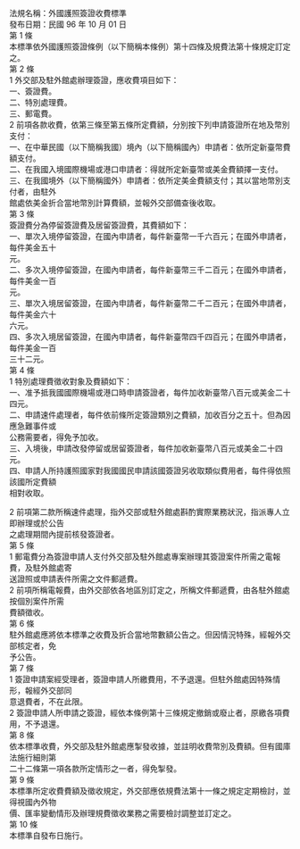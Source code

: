 法規名稱：外國護照簽證收費標準  
發布日期：民國 96 年 10 月 01 日  
第 1 條  
本標準依外國護照簽證條例（以下簡稱本條例）第十四條及規費法第十條規定訂定之。  
第 2 條  
1 外交部及駐外館處辦理簽證，應收費項目如下：  
一、簽證費。  
二、特別處理費。  
三、郵電費。  
2 前項各款收費，依第三條至第五條所定費額，分別按下列申請簽證所在地及幣別支付：  
一、在中華民國（以下簡稱我國）境內（以下簡稱國內）申請者：依所定新臺幣費額支付。  
二、在我國入境國際機場或港口申請者：得就所定新臺幣或美金費額擇一支付。  
三、在我國境外（以下簡稱國外）申請者：依所定美金費額支付；其以當地幣別支付者，由駐外  
館處依美金折合當地幣別計算費額，並報外交部備查後收取。  
第 3 條  
簽證費分為停留簽證費及居留簽證費，其費額如下：  
一、單次入境停留簽證，在國內申請者，每件新臺幣一千六百元；在國外申請者，每件美金五十  
元。  
二、多次入境停留簽證，在國內申請者，每件新臺幣三千二百元；在國外申請者，每件美金一百  
元。  
三、單次入境居留簽證，在國內申請者，每件新臺幣二千二百元；在國外申請者，每件美金六十  
六元。  
四、多次入境居留簽證，在國內申請者，每件新臺幣四千四百元；在國外申請者，每件美金一百  
三十二元。  
第 4 條  
1 特別處理費徵收對象及費額如下：  
一、准予抵我國國際機場或港口時申請簽證者，每件加收新臺幣八百元或美金二十四元。  
二、申請速件處理者，每件依前條所定簽證類別之費額，加收百分之五十。但為因應急難事件或  
公務需要者，得免予加收。  
三、入境後，申請改發停留或居留簽證者，每件加收新臺幣八百元或美金二十四元。  
四、申請人所持護照國家對我國國民申請該國簽證另收取類似費用者，每件得依照該國所定費額  
相對收取。  


2 前項第二款所稱速件處理，指外交部或駐外館處斟酌實際業務狀況，指派專人立即辦理或於公告  
之處理期間內提前核發簽證者。  
第 5 條  
1 郵電費分為簽證申請人支付外交部及駐外館處專案辦理其簽證案件所需之電報費，及駐外館處寄  
送證照或申請表件所需之文件郵遞費。  
2 前項所稱電報費，由外交部依各地區別訂定之，所稱文件郵遞費，由各駐外館處按個別案件所需  
費額徵收。  
第 6 條  
駐外館處應將依本標準之收費及折合當地幣數額公告之。但因情況特殊，經報外交部核定者，免  
予公告。  
第 7 條  
1 簽證申請案經受理者，簽證申請人所繳費用，不予退還。但駐外館處因特殊情形，報經外交部同  
意退費者，不在此限。  
2 簽證申請人所申請之簽證，經依本條例第十三條規定撤銷或廢止者，原繳各項費用，不予退還。  
第 8 條  
依本標準收費，外交部及駐外館處應掣發收據，並註明收費幣別及費額。但有國庫法施行細則第  
二十二條第一項各款所定情形之一者，得免掣發。  
第 9 條  
本標準所定收費費額及徵收規定，外交部應依規費法第十一條之規定定期檢討，並得視國內外物  
價、匯率變動情形及辦理規費徵收業務之需要檢討調整並訂定之。  
第 10 條  
本標準自發布日施行。  


